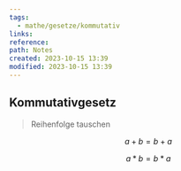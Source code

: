 ```yaml
---
tags:
  - mathe/gesetze/kommutativ
links: 
reference: 
path: Notes
created: 2023-10-15 13:39
modified: 2023-10-15 13:39
---
```

## Kommutativgesetz 
> Reihenfolge tauschen

$$a + b = b + a$$

$$a * b = b * a$$

